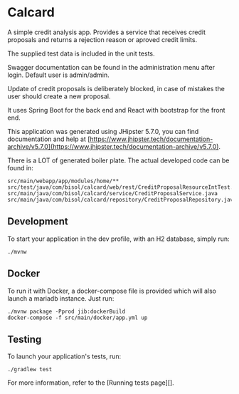 # Calcard

A simple credit analysis app. Provides a service that receives credit proposals and returns a rejection reason or aproved credit limits.

The supplied test data is included in the unit tests.

Swagger documentation can be found in the administration menu after login. Default user is admin/admin. 

Update of credit proposals is deliberately blocked, in case of mistakes the user should create a new proposal.

It uses Spring Boot for the back end and React with bootstrap for the front end. 

This application was generated using JHipster 5.7.0, you can find documentation and help at [https://www.jhipster.tech/documentation-archive/v5.7.0](https://www.jhipster.tech/documentation-archive/v5.7.0).

There is a LOT of generated boiler plate. The actual developed code can be found in:

```
src/main/webapp/app/modules/home/**
src/test/java/com/bisol/calcard/web/rest/CreditProposalResourceIntTest.java
src/main/java/com/bisol/calcard/service/CreditProposalService.java
src/main/java/com/bisol/calcard/repository/CreditProposalRepository.java
```

## Development

To start your application in the dev profile, with an H2 database, simply run:

```
./mvnw    
```

## Docker

To run it with Docker, a docker-compose file is provided which will also launch a mariadb instance. Just run:

```
./mvnw package -Pprod jib:dockerBuild
docker-compose -f src/main/docker/app.yml up
```

## Testing

To launch your application's tests, run:

    ./gradlew test

For more information, refer to the [Running tests page][].